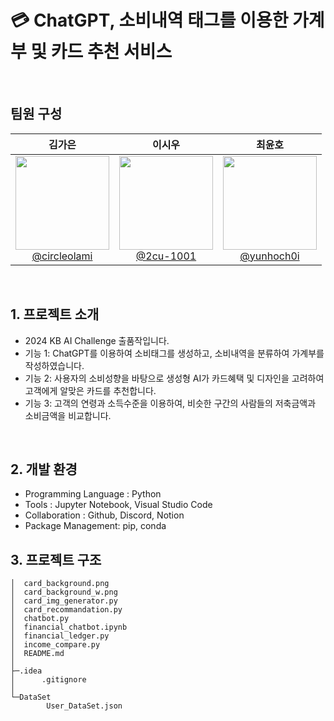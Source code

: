 # 💳 ChatGPT, 소비내역 태그를 이용한 가계부 및 카드 추천 서비스

<br>

## 팀원 구성

<div align="center">

|                                                                 **김가은**                                                                  |                                                              **이시우**                                                               |                                                               **최윤호**                                                                |
| :-----------------------------------------------------------------------------------------------------------------------------------------: | :-----------------------------------------------------------------------------------------------------------------------------------: | :-------------------------------------------------------------------------------------------------------------------------------------: |
| [<img src="https://avatars.githubusercontent.com/u/100764111?v=4" height=150 width=150> <br/> @circleolami](https://github.com/circleolami) | [<img src="https://avatars.githubusercontent.com/u/137245969?v=4" height=150 width=150> <br/> @2cu-1001](https://github.com/2cu-1001) | [<img src="https://avatars.githubusercontent.com/u/151824752?v=4" height=150 width=150> <br/> @yunhoch0i](https://github.com/yunhoch0i) |

</div>

<br>

## 1. 프로젝트 소개

- 2024 KB AI Challenge 출품작입니다.
- 기능 1: ChatGPT를 이용하여 소비태그를 생성하고, 소비내역을 분류하여 가계부를 작성하였습니다.
- 기능 2: 사용자의 소비성향을 바탕으로 생성형 AI가 카드혜택 및 디자인을 고려하여 고객에게 알맞은 카드를 추천합니다.
- 기능 3: 고객의 연령과 소득수준을 이용하여, 비슷한 구간의 사람들의 저축금액과 소비금액을 비교합니다.

<br>

## 2. 개발 환경

- Programming Language : Python
- Tools : Jupyter Notebook, Visual Studio Code
- Collaboration : Github, Discord, Notion
- Package Management: pip, conda
  <br>

## 3. 프로젝트 구조

```
│  card_background.png
│  card_background_w.png
│  card_img_generator.py
│  card_recommandation.py
│  chatbot.py
│  financial_chatbot.ipynb
│  financial_ledger.py
│  income_compare.py
│  README.md
│
├─.idea
│      .gitignore
│
└─DataSet
        User_DataSet.json
```

<br>
